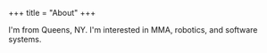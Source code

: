 +++
title = "About"
+++

I'm from Queens, NY. I'm interested in MMA, robotics, and software systems.
